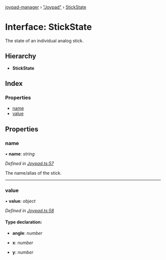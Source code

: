 [joypad-manager](../README.md) › ["Joypad"](../modules/_joypad_.md) › [StickState](_joypad_.stickstate.md)

# Interface: StickState

The state of an individual analog stick.

## Hierarchy

* **StickState**

## Index

### Properties

* [name](_joypad_.stickstate.md#name)
* [value](_joypad_.stickstate.md#value)

## Properties

###  name

• **name**: *string*

*Defined in [Joypad.ts:57](https://github.com/nvitaterna/joypad-manager/blob/ef07d3f/src/Joypad.ts#L57)*

The name/alias of the stick.

___

###  value

• **value**: *object*

*Defined in [Joypad.ts:58](https://github.com/nvitaterna/joypad-manager/blob/ef07d3f/src/Joypad.ts#L58)*

#### Type declaration:

* **angle**: *number*

* **x**: *number*

* **y**: *number*

